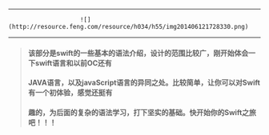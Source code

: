 

---

                        ![](http://resource.feng.com/resource/h034/h55/img201406121728330.png)

---











> #### 该部分是swift的一些基本的语法介绍，设计的范围比较广，刚开始体会一下swift语言和以前OC还有
>
> #### JAVA语言，以及javaScript语言的异同之处。比较简单，让你可以对Swift有一个初体验，感觉还挺有
>
> #### 趣的，为后面的复杂的语法学习，打下坚实的基础。快开始你的Swift之旅吧！！！



